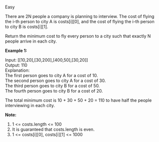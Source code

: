 Easy

There are 2N people a company is planning to interview. The cost of flying the i-th person to city A is costs[i][0], and the cost of flying the i-th person to city B is costs[i][1].

Return the minimum cost to fly every person to a city such that exactly N people arrive in each city.

 

**Example 1:**  

Input: [[10,20],[30,200],[400,50],[30,20]]  
Output: 110  
Explanation:   
The first person goes to city A for a cost of 10.  
The second person goes to city A for a cost of 30.  
The third person goes to city B for a cost of 50.  
The fourth person goes to city B for a cost of 20.  

The total minimum cost is 10 + 30 + 50 + 20 = 110 to have half the people interviewing in each city.
 

**Note:**  

1. 1 <= costs.length <= 100  
2. It is guaranteed that costs.length is even.  
3. 1 <= costs[i][0], costs[i][1] <= 1000  
